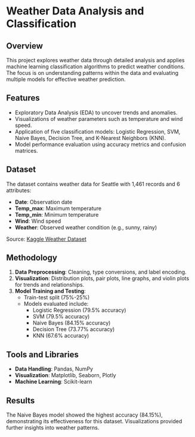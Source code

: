 # Weather Data Analysis and Classification

## Overview
This project explores weather data through detailed analysis and applies machine learning classification algorithms to predict weather conditions. The focus is on understanding patterns within the data and evaluating multiple models for effective weather prediction.

## Features
- Exploratory Data Analysis (EDA) to uncover trends and anomalies.
- Visualizations of weather parameters such as temperature and wind speed.
- Application of five classification models: Logistic Regression, SVM, Naive Bayes, Decision Tree, and K-Nearest Neighbors (KNN).
- Model performance evaluation using accuracy metrics and confusion matrices.

## Dataset
The dataset contains weather data for Seattle with 1,461 records and 6 attributes:
- **Date**: Observation date
- **Temp_max**: Maximum temperature
- **Temp_min**: Minimum temperature
- **Wind**: Wind speed
- **Weather**: Observed weather condition (e.g., sunny, rainy)

Source: [Kaggle Weather Dataset](https://www.kaggle.com/datasets/ananthr1/weather-prediction)

## Methodology
1. **Data Preprocessing**: Cleaning, type conversions, and label encoding.
2. **Visualization**: Distribution plots, pair plots, line graphs, and violin plots for trends and relationships.
3. **Model Training and Testing**:
    - Train-test split (75%-25%)
    - Models evaluated include:
      - Logistic Regression (79.5% accuracy)
      - SVM (79.5% accuracy)
      - Naive Bayes (84.15% accuracy)
      - Decision Tree (73.77% accuracy)
      - KNN (67.6% accuracy)

## Tools and Libraries
- **Data Handling**: Pandas, NumPy
- **Visualization**: Matplotlib, Seaborn, Plotly
- **Machine Learning**: Scikit-learn

## Results
The Naive Bayes model showed the highest accuracy (84.15%), demonstrating its effectiveness for this dataset. Visualizations provided further insights into weather patterns.
